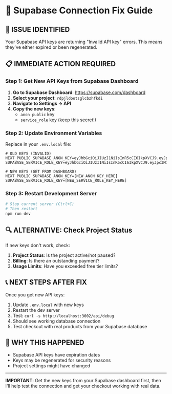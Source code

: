 # 🔧 Supabase Connection Fix Guide

## 🚨 ISSUE IDENTIFIED
Your Supabase API keys are returning "Invalid API key" errors. This means they've either expired or been regenerated.

## 📋 IMMEDIATE ACTION REQUIRED

### Step 1: Get New API Keys from Supabase Dashboard

1. **Go to Supabase Dashboard**: https://supabase.com/dashboard
2. **Select your project**: `rdpjldootsglcbzhfkdi` 
3. **Navigate to Settings → API**
4. **Copy the new keys**:
   - `anon public` key
   - `service_role` key (keep this secret!)

### Step 2: Update Environment Variables

Replace in your `.env.local` file:

```env
# OLD KEYS (INVALID)
NEXT_PUBLIC_SUPABASE_ANON_KEY=eyJhbGciOiJIUzI1NiIsInR5cCI6IkpXVCJ9.eyJpc3MiOiJzdXBhYmFzZSIsInJlZiI6InJkcGpsZG9vdHNnbGNiemhma2RpIiwicm9sZSI6ImFub24iLCJpYXQiOjE3MzU3NzQxMDEsImV4cCI6MjA1MTM1MDEwMX0.4Y0UKfcj3_DyV3KeYHwW83HQqUBnvkW9GgkGzBOq9Q0
SUPABASE_SERVICE_ROLE_KEY=eyJhbGciOiJIUzI1NiIsInR5cCI6IkpXVCJ9.eyJpc3MiOiJzdXBhYmFzZSIsInJlZiI6InJkcGpsZG9vdHNnbGNiemhma2RpIiwicm9sZSI6InNlcnZpY2Vfcm9sZSIsImlhdCI6MTczNTc3NDEwMSwiZXhwIjoyMDUxMzUwMTAxfQ.k1gy_9rkVpyoKRYGKr0XuPPPUHeCAfDGLd39RzOEBKE

# NEW KEYS (GET FROM DASHBOARD)
NEXT_PUBLIC_SUPABASE_ANON_KEY=[NEW_ANON_KEY_HERE]
SUPABASE_SERVICE_ROLE_KEY=[NEW_SERVICE_ROLE_KEY_HERE]
```

### Step 3: Restart Development Server

```bash
# Stop current server (Ctrl+C)
# Then restart
npm run dev
```

## 🔍 ALTERNATIVE: Check Project Status

If new keys don't work, check:

1. **Project Status**: Is the project active/not paused?
2. **Billing**: Is there an outstanding payment?
3. **Usage Limits**: Have you exceeded free tier limits?

## 📞 NEXT STEPS AFTER FIX

Once you get new API keys:

1. Update `.env.local` with new keys
2. Restart the dev server
3. Test: `curl -s http://localhost:3002/api/debug`
4. Should see working database connection
5. Test checkout with real products from your Supabase database

## 🎯 WHY THIS HAPPENED

- Supabase API keys have expiration dates
- Keys may be regenerated for security reasons
- Project settings might have changed

---

**IMPORTANT**: Get the new keys from your Supabase dashboard first, then I'll help test the connection and get your checkout working with real data.